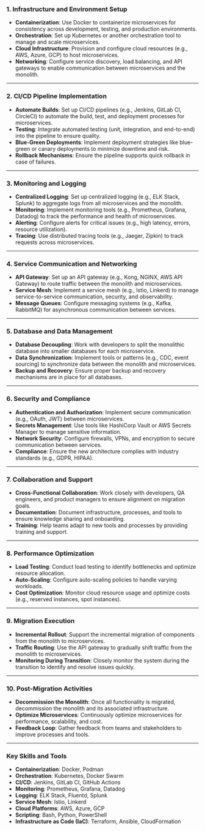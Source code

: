 ### **1. Infrastructure and Environment Setup**
- **Containerization**: Use Docker to containerize microservices for consistency across development, testing, and production environments.
- **Orchestration**: Set up Kubernetes or another orchestration tool to manage and scale microservices.
- **Cloud Infrastructure**: Provision and configure cloud resources (e.g., AWS, Azure, GCP) to host microservices.
- **Networking**: Configure service discovery, load balancing, and API gateways to enable communication between microservices and the monolith.

---

### **2. CI/CD Pipeline Implementation**
- **Automate Builds**: Set up CI/CD pipelines (e.g., Jenkins, GitLab CI, CircleCI) to automate the build, test, and deployment processes for microservices.
- **Testing**: Integrate automated testing (unit, integration, and end-to-end) into the pipeline to ensure quality.
- **Blue-Green Deployments**: Implement deployment strategies like blue-green or canary deployments to minimize downtime and risk.
- **Rollback Mechanisms**: Ensure the pipeline supports quick rollback in case of failures.

---

### **3. Monitoring and Logging**
- **Centralized Logging**: Set up centralized logging (e.g., ELK Stack, Splunk) to aggregate logs from all microservices and the monolith.
- **Monitoring**: Implement monitoring tools (e.g., Prometheus, Grafana, Datadog) to track the performance and health of microservices.
- **Alerting**: Configure alerts for critical issues (e.g., high latency, errors, resource utilization).
- **Tracing**: Use distributed tracing tools (e.g., Jaeger, Zipkin) to track requests across microservices.

---

### **4. Service Communication and Networking**
- **API Gateway**: Set up an API gateway (e.g., Kong, NGINX, AWS API Gateway) to route traffic between the monolith and microservices.
- **Service Mesh**: Implement a service mesh (e.g., Istio, Linkerd) to manage service-to-service communication, security, and observability.
- **Message Queues**: Configure messaging systems (e.g., Kafka, RabbitMQ) for asynchronous communication between services.

---

### **5. Database and Data Management**
- **Database Decoupling**: Work with developers to split the monolithic database into smaller databases for each microservice.
- **Data Synchronization**: Implement tools or patterns (e.g., CDC, event sourcing) to synchronize data between the monolith and microservices.
- **Backup and Recovery**: Ensure proper backup and recovery mechanisms are in place for all databases.

---

### **6. Security and Compliance**
- **Authentication and Authorization**: Implement secure communication (e.g., OAuth, JWT) between microservices.
- **Secrets Management**: Use tools like HashiCorp Vault or AWS Secrets Manager to manage sensitive information.
- **Network Security**: Configure firewalls, VPNs, and encryption to secure communication between services.
- **Compliance**: Ensure the new architecture complies with industry standards (e.g., GDPR, HIPAA).

---

### **7. Collaboration and Support**
- **Cross-Functional Collaboration**: Work closely with developers, QA engineers, and product managers to ensure alignment on migration goals.
- **Documentation**: Document infrastructure, processes, and tools to ensure knowledge sharing and onboarding.
- **Training**: Help teams adapt to new tools and processes by providing training and support.

---

### **8. Performance Optimization**
- **Load Testing**: Conduct load testing to identify bottlenecks and optimize resource allocation.
- **Auto-Scaling**: Configure auto-scaling policies to handle varying workloads.
- **Cost Optimization**: Monitor cloud resource usage and optimize costs (e.g., reserved instances, spot instances).

---

### **9. Migration Execution**
- **Incremental Rollout**: Support the incremental migration of components from the monolith to microservices.
- **Traffic Routing**: Use the API gateway to gradually shift traffic from the monolith to microservices.
- **Monitoring During Transition**: Closely monitor the system during the transition to identify and resolve issues quickly.

---

### **10. Post-Migration Activities**
- **Decommission the Monolith**: Once all functionality is migrated, decommission the monolith and its associated infrastructure.
- **Optimize Microservices**: Continuously optimize microservices for performance, scalability, and cost.
- **Feedback Loop**: Gather feedback from teams and stakeholders to improve processes and tools.

---

### **Key Skills and Tools**
- **Containerization**: Docker, Podman
- **Orchestration**: Kubernetes, Docker Swarm
- **CI/CD**: Jenkins, GitLab CI, GitHub Actions
- **Monitoring**: Prometheus, Grafana, Datadog
- **Logging**: ELK Stack, Fluentd, Splunk
- **Service Mesh**: Istio, Linkerd
- **Cloud Platforms**: AWS, Azure, GCP
- **Scripting**: Bash, Python, PowerShell
- **Infrastructure as Code (IaC)**: Terraform, Ansible, CloudFormation
